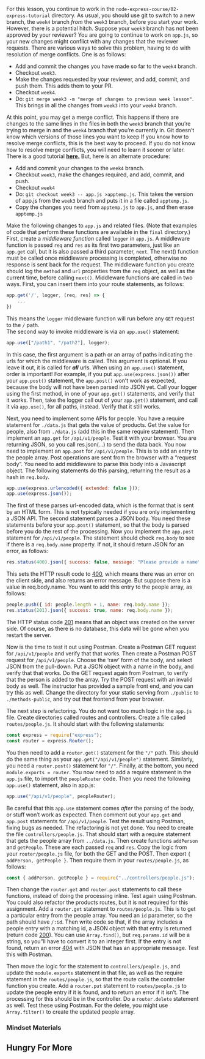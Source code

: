 For this lesson, you continue to work in the `node-express-course/02-express-tutorial` directory. As usual, you should use git to switch to a new branch, the `week4` branch _from_ the `week3` branch, before you start your work. However, there is a potential hitch. Suppose your `week3` branch has not been approved by your reviewer? You are going to continue to work on `app.js`, so your new changes might conflict with any changes that the reviewer requests. There are various ways to solve this problem, having to do with resolution of merge conflicts. One is as follows:

* Add and commit the changes you have made so far to the `week4` branch.
* Checkout `week3`.
* Make the changes requested by your reviewer, and add, commit, and push them. This adds them to your PR.
* Checkout `week4`.
* Do: `git merge week3 -m "merge of changes to previous week lesson"`. This brings in all the changes from `week3` into your `week4` branch.

At this point, you may get a merge conflict. This happens if there are changes to the same lines in the files in both the `week3` branch that you’re trying to merge in and the `week4` branch that you’re currently in. Git doesn’t know which versions of those lines you want to keep If you know how to resolve merge conflicts, this is the best way to proceed. If you do not know how to resolve merge conflicts, you will need to learn it sooner or later. There is a good tutorial **[here.](https://www.youtube.com/watch?v=lz5OuKzvadQ)** But, here is an alternate procedure:

* Add and commit your changes to the `week4` branch.
* Checkout `week3`, make the changes required, and add, commit, and push.
* Checkout `week4`
* Do: `git checkout week3 -- app.js >apptemp.js`. This takes the version of app.js from the `week3` branch and puts it in a file called `apptemp.js`.
* Copy the changes you need from `apptemp.js` to `app.js`, and then erase `apptemp.js`

Make the following changes to `app.js` and related files. (Note that examples of code that perform these functions are available in the `final` directory.) First, create a _middleware function_ called `logger` in `app.js`. A middleware function is passed `req` and `res` as its first two parameters, just like an `app.get` call, but it is also passed a third parameter, `next`. The next() function must be called once middleware processing is completed, otherwise no response is sent back for the request. The middleware function you create should log the `method` and `url` properties from the `req` object, as well as the current time, before calling `next()`. Middleware functions are called in two ways. First, you can insert them into your route statements, as follows:

```javascript
app.get('/', logger, (req, res) => {
    ...
})
```

This means the `logger` middleware function will run before any `GET` request to the `/` path.  
The second way to invoke middleware is via an `app.use()` statement:

```javascript
app.use(["/path1", "/path2"], logger);
```

In this case, the first argument is a path or an array of paths indicating the urls for which the middleware is called. This argument is optional. If you leave it out, it is called for _**all**_ urls. When using an `app.use()` statement, order is important! For example, if you put `app.use(express.json())` after your `app.post()` statement, the `app.post()` won’t work as expected, because the body will not have been parsed into JSON yet. Call your logger using the first method, in one of your `app.get()` statements, and verify that it works. Then, take the logger call out of your `app.get()` statement, and call it via `app.use()`, for all paths, instead. Verify that it still works.

Next, you need to implement some APIs for people. You have a require statement for `./data.js` that gets the value of products. Get the value for people, also from `./data.js` (add this in the same require statement). Then implement an `app.get` for `/api/v1/people`. Test it with your browser. You are returning JSON, so you call res.json(…) to send the data back. You now need to implement an `app.post` for `/api/v1/people`. This is to add an entry to the people array. Post operations are sent from the browser with a “request body”. You need to add middleware to parse this body into a Javascript object. The following statements do this parsing, returning the result as a hash in `req.body`.

```javascript
app.use(express.urlencoded({ extended: false }));
app.use(express.json());
```

The first of these parses url-encoded data, which is the format that is sent by an HTML form. This is not typically needed if you are only implementing a JSON API. The second statement parses a JSON body. You need these statements before your `app.post()` statement, so that the body is parsed before you do the rest of the processing. Now you implement the `app.post` statement for `/api/v1/people`. The statement should check `req.body` to see if there is a `req.body.name` property. If not, it should return JSON for an error, as follows:

```javascript
res.status(400).json({ success: false, message: "Please provide a name" });
```

This sets the HTTP result code to [400](https://http.dev/400), which means there was an error on the client side, and also returns an error message. But suppose there is a value in req.body.name. You want to add this entry to the people array, as follows:

```javascript
people.push({ id: people.length + 1, name: req.body.name });
res.status(201).json({ success: true, name: req.body.name });
```

The HTTP status code [201](https://http.dev/201) means that an object was created on the server side. Of course, as there is no database, this data will be gone when you restart the server.

Now is the time to test it out using Postman. Create a Postman GET request for `/api/v1/people` and verify that that works. Then create a Postman POST request for `/api/v1/people`. Choose the ‘raw’ form of the body, and select JSON from the pull-down. Put a JSON object with a name in the body, and verify that that works. Do the GET request again from Postman, to verify that the person is added to the array. Try the POST request with an invalid body as well. The instructor has provided a sample front end, and you can try this as well. Change the directory for your static serving from `./public` to `./methods-public`, and try out that frontend from your browser.

The next step is refactoring. You do not want too much logic in the `app.js` file. Create directories called routes and controllers. Create a file called `routes/people.js`. It should start with the following statements:

```javascript
const express = require("express");
const router = express.Router();
```

You then need to add a `router.get()` statement for the `"/"` path. This should do the same thing as your `app.get("/api/v1/people")` statement. Similarly, you need a `router.post()` statement for `"/"`. Finally, at the bottom, you need `module.exports = router`. You now need to add a require statement in the `app.js` file, to import the `peopleRouter` code. Then you need the following `app.use()` statement, also in app.js:

```javascript
app.use("/api/v1/people", peopleRouter);
```

Be careful that this `app.use` statement comes _after_ the parsing of the body, or stuff won’t work as expected. Then comment out your `app.get` and `app.post` statements for `/api/v1/people`. Test the result using Postman, fixing bugs as needed. The refactoring is not yet done. You need to create the file `controllers/people.js`. That should start with a require statement that gets the people array from `../data.js`. Then create functions `addPerson` and `getPeople`. These are each passed `req` and `res`. Copy the logic from your `router/people.js` file, for both the GET and the POST. Then export `{ addPerson, getPeople }`. Then require them in your `routes/people.js`, as follows:

```javascript
const { addPerson, getPeople } = require("../controllers/people.js");
```

Then change the `router.get` and `router.post` statements to call these functions, instead of doing the processing inline. Test again using Postman. You could also refactor the products routes, but it is not required for this assignment. Add a `router.get` statement to `routes/people.js`. This is to get a particular entry from the people array. You need an `id` parameter, so the path should have `/:id`. Then write code so that, if the array includes a people entry with a matching id, a JSON object with that entry is returned (return code [200](https://http.dev/200)). You can use `Array.find()`, but `req.params.id` will be a string, so you”ll have to convert it to an integer first. If the entry is not found, return an error [404](https://http.dev/404) with JSON that has an appropriate message. Test this with Postman.

Then move the logic for the statement to `controllers/people.js`, and update the `module.exports` statement in that file, as well as the require statement in the `routes/people.js`, so that the route calls the controller function you create. Add a `router.put` statement to `routes/people.j`s to update the people entry if it is found, and to return an error if it isn’t. The processing for this should be in the controller. Do a `router.delete` statement as well. Test these using Postman. For the delete, you might use `Array.filter()` to create the updated people array.


### Mindset Materials

## Hungry For More